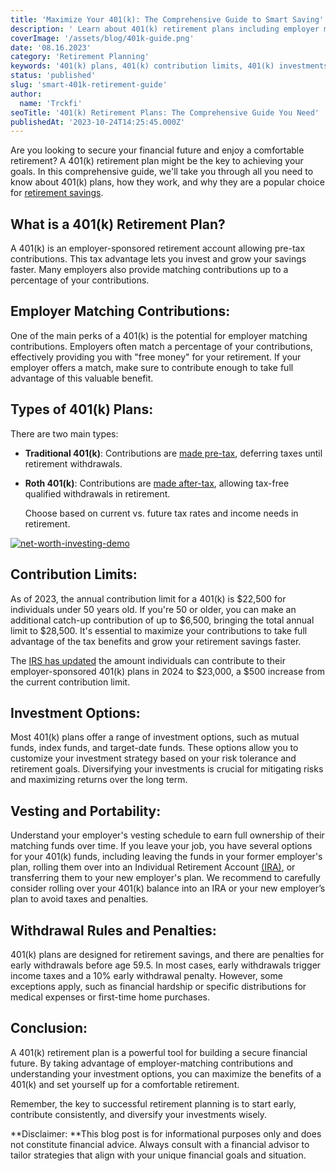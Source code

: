 ```yaml
---
title: 'Maximize Your 401(k): The Comprehensive Guide to Smart Saving'
description: ' Learn about 401(k) retirement plans including employer matching, contribution limits, vesting rules, investment options, withdrawals, and more.'
coverImage: '/assets/blog/401k-guide.png'
date: '08.16.2023'
category: 'Retirement Planning'
keywords: '401(k) plans, 401(k) contribution limits, 401(k) investments, 401(k) withdrawals, 401(k) vesting, 401(k) portability'
status: 'published'
slug: 'smart-401k-retirement-guide'
author:
  name: 'Trckfi'
seoTitle: '401(k) Retirement Plans: The Comprehensive Guide You Need'
publishedAt: '2023-10-24T14:25:45.000Z'
---
```


Are you looking to secure your financial future and enjoy a comfortable retirement? A 401(k) retirement plan might be the key to achieving your goals. In this comprehensive guide, we'll take you through all you need to know about 401(k) plans, how they work, and why they are a popular choice for [retirement savings](/blog/iras-401ks-retirement-planning).

## What is a 401(k) Retirement Plan?

A 401(k) is an employer-sponsored retirement account allowing pre-tax contributions. This tax advantage lets you invest and grow your savings faster. Many employers also provide matching contributions up to a percentage of your contributions.

## Employer Matching Contributions:

One of the main perks of a 401(k) is the potential for employer matching contributions. Employers often match a percentage of your contributions, effectively providing you with "free money" for your retirement. If your employer offers a match, make sure to contribute enough to take full advantage of this valuable benefit.

## Types of 401(k) Plans:

There are two main types:

- **Traditional 401(k)**: Contributions are [made pre-tax](/blog/traditional-401k-plan), deferring taxes until retirement withdrawals.

- **Roth 401(k)**: Contributions are [made after-tax](/blog/roth-401k-plans), allowing tax-free qualified withdrawals in retirement.

    Choose based on current vs. future tax rates and income needs in retirement.

[![net-worth-investing-demo](/images/home--13--M5OT.png)](/pricing)

## Contribution Limits:

As of 2023, the annual contribution limit for a 401(k) is $22,500 for individuals under 50 years old. If you're 50 or older, you can make an additional catch-up contribution of up to $6,500, bringing the total annual limit to $28,500. It's essential to maximize your contributions to take full advantage of the tax benefits and grow your retirement savings faster.

The [IRS has updated](https://njbia.org/irs-raises-2024-contribution-limits-for-retirement-plans/) the amount individuals can contribute to their employer-sponsored 401(k) plans in 2024 to $23,000, a $500 increase from the current contribution limit.

## Investment Options:

Most 401(k) plans offer a range of investment options, such as mutual funds, index funds, and target-date funds. These options allow you to customize your investment strategy based on your risk tolerance and retirement goals. Diversifying your investments is crucial for mitigating risks and maximizing returns over the long term.

## Vesting and Portability:

Understand your employer's vesting schedule to earn full ownership of their matching funds over time. If you leave your job, you have several options for your 401(k) funds, including leaving the funds in your former employer's plan, rolling them over into an Individual Retirement Account [(IRA)](/blog/what-is-the-roth-IRA-avantage-2023), or transferring them to your new employer's plan. We recommend to carefully consider rolling over your 401(k) balance into an IRA or your new employer’s plan to avoid taxes and penalties.

## Withdrawal Rules and Penalties:

401(k) plans are designed for retirement savings, and there are penalties for early withdrawals before age 59.5. In most cases, early withdrawals trigger income taxes and a 10% early withdrawal penalty. However, some exceptions apply, such as financial hardship or specific distributions for medical expenses or first-time home purchases.

## Conclusion:

A 401(k) retirement plan is a powerful tool for building a secure financial future. By taking advantage of employer-matching contributions and understanding your investment options, you can maximize the benefits of a 401(k) and set yourself up for a comfortable retirement.

Remember, the key to successful retirement planning is to start early, contribute consistently, and diversify your investments wisely.

**Disclaimer: **This blog post is for informational purposes only and does not constitute financial advice. Always consult with a financial advisor to tailor strategies that align with your unique financial goals and situation.

